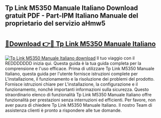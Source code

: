 ## Tp Link M5350 Manuale Italiano Download gratuit PDF - Part-IPM Italiano Manuale del proprietario del servizio aHmw5

# <h2><a href="http://dfbmqqq.blite.top/?on=Tp+Link+M5350+Manuale+Italiano">🔗Download 👉🔴 Tp Link M5350 Manuale Italiano</a></h2>

[![Tp Link M5350 Manuale Italiano download](https://i.imgur.com/lujVjoI.png)](http://dfbmqqq.blite.top/?on=Tp+Link+M5350+Manuale+Italiano)
Il tuo viaggio con il REDDDDDDD inizia qui. Questa guida è la tua guida completa per la comprensione e l'uso efficace. Prima di utilizzare Tp Link M5350 Manuale Italiano, questa guida per l'utente fornisce istruzioni complete per L'installazione, il funzionamento e la risoluzione dei problemi del prodotto. Fornisce istruzioni chiare per L'installazione, la configurazione e il funzionamento, nonché importanti informazioni sulla sicurezza. Questo straordinario elenco di funzionalità Tp Link M5350 Manuale Italiano offre funzionalità per prestazioni senza interruzioni ed efficienti. Per favore, non aver paura di chiedere Tp Link M5350 Manuale Italiano. Il nostro Team di assistenza clienti è pronto a rispondere alle tue domande.
